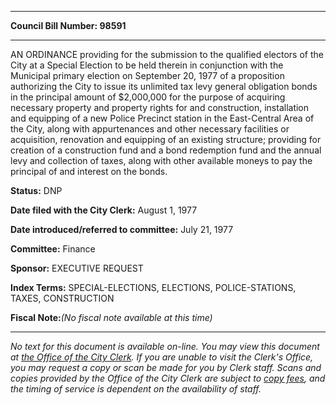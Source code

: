 

********

**Council Bill Number: 98591**
********

 AN ORDINANCE providing for the submission to the qualified electors of the City at a Special Election to be held therein in conjunction with the Municipal primary election on September 20, 1977 of a proposition authorizing the City to issue its unlimited tax levy general obligation bonds in the principal amount of $2,000,000 for the purpose of acquiring necessary property and property rights for and construction, installation and equipping of a new Police Precinct station in the East-Central Area of the City, along with appurtenances and other necessary facilities or acquisition, renovation and equipping of an existing structure; providing for creation of a construction fund and a bond redemption fund and the annual levy and collection of taxes, along with other available moneys to pay the principal of and interest on the bonds.

**Status:** DNP
   
**Date filed with the City Clerk:** August 1, 1977
   
   
**Date introduced/referred to committee:** July 21, 1977
   
**Committee:** Finance
   
**Sponsor:** EXECUTIVE REQUEST
   
   
**Index Terms:** SPECIAL-ELECTIONS, ELECTIONS, POLICE-STATIONS, TAXES, CONSTRUCTION

**Fiscal Note:**_(No fiscal note available at this time)_
********

_No text for this document is available on-line. You may view this document at [the Office of the City Clerk](http://www.seattle.gov/leg/clerk/contactUs.htm). If you are unable to visit the Clerk's Office, you may request a copy or scan be made for you by Clerk staff. Scans and copies provided by the Office of the City Clerk are subject to [copy fees](http://clerk.seattle.gov/~public/clerkfees.htm), and the timing of service is dependent on the availability of staff._

